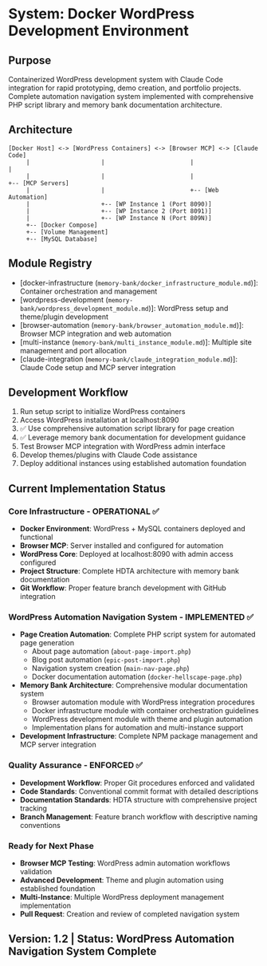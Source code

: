 # System: Docker WordPress Development Environment

## Purpose
Containerized WordPress development system with Claude Code integration for rapid prototyping, demo creation, and portfolio projects. Complete automation navigation system implemented with comprehensive PHP script library and memory bank documentation architecture.

## Architecture
```
[Docker Host] <-> [WordPress Containers] <-> [Browser MCP] <-> [Claude Code]
     |                    |                        |                    |
     |                    |                        |                    +-- [MCP Servers]
     |                    |                        +-- [Web Automation]
     |                    +-- [WP Instance 1 (Port 8090)]
     |                    +-- [WP Instance 2 (Port 8091)]
     |                    +-- [WP Instance N (Port 809N)]
     +-- [Docker Compose]
     +-- [Volume Management]
     +-- [MySQL Database]
```

## Module Registry
- [docker-infrastructure (`memory-bank/docker_infrastructure_module.md`)]: Container orchestration and management
- [wordpress-development (`memory-bank/wordpress_development_module.md`)]: WordPress setup and theme/plugin development
- [browser-automation (`memory-bank/browser_automation_module.md`)]: Browser MCP integration and web automation
- [multi-instance (`memory-bank/multi_instance_module.md`)]: Multiple site management and port allocation
- [claude-integration (`memory-bank/claude_integration_module.md`)]: Claude Code setup and MCP server integration

## Development Workflow
1. Run setup script to initialize WordPress containers
2. Access WordPress installation at localhost:8090
3. ✅ Use comprehensive automation script library for page creation
4. ✅ Leverage memory bank documentation for development guidance
5. Test Browser MCP integration with WordPress admin interface
6. Develop themes/plugins with Claude Code assistance
7. Deploy additional instances using established automation foundation

## Current Implementation Status

### Core Infrastructure - OPERATIONAL ✅
- **Docker Environment**: WordPress + MySQL containers deployed and functional
- **Browser MCP**: Server installed and configured for automation
- **WordPress Core**: Deployed at localhost:8090 with admin access configured
- **Project Structure**: Complete HDTA architecture with memory bank documentation
- **Git Workflow**: Proper feature branch development with GitHub integration

### WordPress Automation Navigation System - IMPLEMENTED ✅
- **Page Creation Automation**: Complete PHP script system for automated page generation
  - About page automation (`about-page-import.php`)
  - Blog post automation (`epic-post-import.php`) 
  - Navigation system creation (`main-nav-page.php`)
  - Docker documentation automation (`docker-hellscape-page.php`)
- **Memory Bank Architecture**: Comprehensive modular documentation system
  - Browser automation module with WordPress integration procedures
  - Docker infrastructure module with container orchestration guidelines
  - WordPress development module with theme and plugin automation
  - Implementation plans for automation and multi-instance support
- **Development Infrastructure**: Complete NPM package management and MCP server integration

### Quality Assurance - ENFORCED ✅
- **Development Workflow**: Proper Git procedures enforced and validated
- **Code Standards**: Conventional commit format with detailed descriptions
- **Documentation Standards**: HDTA structure with comprehensive project tracking
- **Branch Management**: Feature branch workflow with descriptive naming conventions

### Ready for Next Phase
- **Browser MCP Testing**: WordPress admin automation workflows validation
- **Advanced Development**: Theme and plugin automation using established foundation
- **Multi-Instance**: Multiple WordPress deployment management implementation
- **Pull Request**: Creation and review of completed navigation system

## Version: 1.2 | Status: WordPress Automation Navigation System Complete